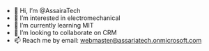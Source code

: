 - 👋 Hi, I’m @AssairaTech
- 👀 I’m interested in electromechanical
- 🌱 I’m currently learning MIT
- 💞️ I’m looking to collaborate on CRM
- 📫 Reach me by email: webmaster@assariatech.onmicrosoft.com

<!---
AssairaTech/AssairaTech is a ✨ special ✨ repository because its `README.md` (this file) appears on your GitHub profile.
You can click the Preview link to take a look at your changes.
--->
